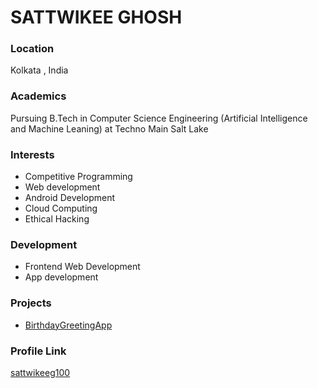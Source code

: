 # SATTWIKEE GHOSH

### Location

Kolkata , India

### Academics

Pursuing B.Tech in Computer Science Engineering (Artificial Intelligence and Machine Leaning) at Techno Main Salt Lake

### Interests

- Competitive Programming
- Web development
- Android Development
- Cloud Computing
- Ethical Hacking

### Development

- Frontend Web Development
- App development

### Projects

- [BirthdayGreetingApp](https://github.com/sattwikeeg100/Android-Development-hands-on)

### Profile Link

[sattwikeeg100](https://github.com/sattwikeeg100)